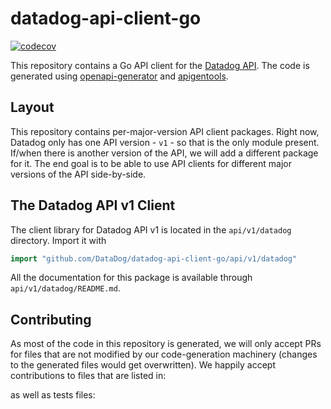 # datadog-api-client-go

[![codecov](https://codecov.io/gh/DataDog/datadog-api-client-go/branch/master/graph/badge.svg?token=9Vx8eU0VlA)](https://codecov.io/gh/DataDog/datadog-api-client-go)

This repository contains a Go API client for the [Datadog API](https://docs.datadoghq.com/api/).
The code is generated using [openapi-generator](https://github.com/OpenAPITools/openapi-generator)
and [apigentools](https://github.com/DataDog/apigentools).

## Layout

This repository contains per-major-version API client packages. Right
now, Datadog only has one API version - `v1` - so that is the only module present. If/when
there is another version of the API, we will add a different package for it. The end goal is
to be able to use API clients for different major versions of the API side-by-side.

## The Datadog API v1 Client

The client library for Datadog API v1 is located in the `api/v1/datadog` directory. Import it with

```go
import "github.com/DataDog/datadog-api-client-go/api/v1/datadog"
```

All the documentation for this package is available through `api/v1/datadog/README.md`.

## Contributing

As most of the code in this repository is generated, we will only accept PRs for files
that are not modified by our code-generation machinery (changes to the generated files
would get overwritten). We happily accept contributions to files that are listed in:


as well as tests files:

